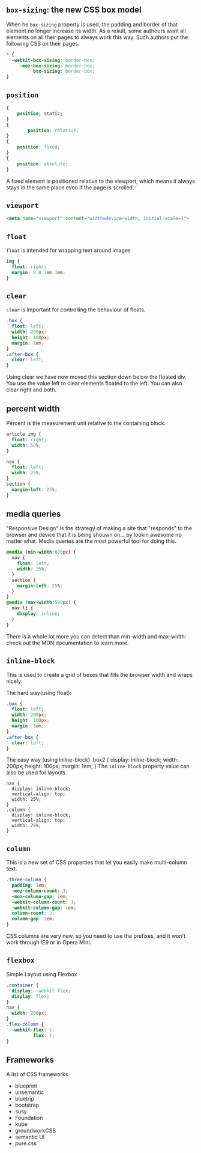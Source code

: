 ## `box-sizing`: the new CSS box model
When he `box-sizing` property is used, the padding and border of that element no longer increase its width. As a result, some authours want all elements on all their pages to always work this way. Such authors put the following CSS on their pages.
```css
* {
  -webkit-box-sizing: border-box;
     -moz-box-sizing: border-box;
          box-sizing: border-box;
}
```

## `position`
```css
{
	position; static;
}
{
        position: relative;
}
{
	position: fixed;
}
{
	position: absolute;
}
```
A fixed element is positioned relative to the viewport, which means it always stays in the same place even if the page is scrolled.

## `viewport`
```html
<meta name="viewport" content="width=device-width, initial-scale=1">
```

## `float`
`float` is intended for wrapping text around images
```css
img {
  float: right;
  margin: 0 0 1em 1em;
}
```

## `clear`
`clear` is important for controlling the behaviour of floats.
```css
.box {
  float: left;
  width: 200px;
  height: 100px;
  margin: 1em;
}
.after-box {
  clear: left;
}
```
Using clear we have now moved this section down below the floated div. You use the value left to clear elements floated to the left. You can also clear right and both.

## percent width
Percent is the measurement unit relative to the containing block.
```css
article img {
  float: right;
  width: 50%;
}

nav {
  float: left;
  width: 25%;
}
section {
  margin-left: 25%;
}
```

## media queries
"Responsive Design" is the strategy of making a site that "responds" to the browser and device that it is being shouwn on... by lookin awesome no matter what. Media queries are the most powerful tool for doing this.
```css
@media (min-width:600px) {
  nav {
    float: left;
    width: 25%;
  }
  section {
    margin-left: 25%;
  }
}
@media (max-width:599px) {
  nav li {
    display: inline;
  }
}
```
There is a whole lot more you can detect than min-width and max-width: check out the MDN documentation to learn more.

## `inline-block`
This is used to create a grid of bexes that fills the browser width and wraps nicely. 

The hard way(using float):
```css
.box {
  float: left;
  width: 200px;
  height: 100px;
  margin: 1em;
}
.after-box {
  clear: left;
}
```
The easy way (using inline-block)
.box2 {
  display: inline-block;
  width: 200px;
  height: 100px;
  margin: 1em;
}
The `inline-block` property value can also be used for layouts.
```
nav {
  display: inline-block;
  vertical-align: top;
  width: 25%;
}
.column {
  display: inline-block;
  vertical-align: top;
  width: 75%;
}
```


## `column`
This is a new set of CSS properties that let you easily make multi-column text.
```css
.three-column {
  padding: 1em;
  -moz-column-count: 3;
  -moz-column-gap: 1em;
  -webkit-column-count: 3;
  -webkit-column-gap: 1em;
  column-count: 3;
  column-gap: 1em;
}
```
CSS columns are very new, so you need to use the prefixes, and it won't work through IE9 or in Opera Mini.

## `flexbox`
Simple Layout using Flexbox
```css
.container {
  display: -webkit-flex;
  display: flex;
}
nav {
  width: 200px;
}
.flex-column {
  -webkit-flex: 1;
          flex: 1;
}
```

## Frameworks
A list of CSS frameworks
- blueprint
- unsemantic
- bluetrip
- bootstrap
- susy
- Foundation
- kube
- groundworkCSS
- semantic UI
- pure.css
